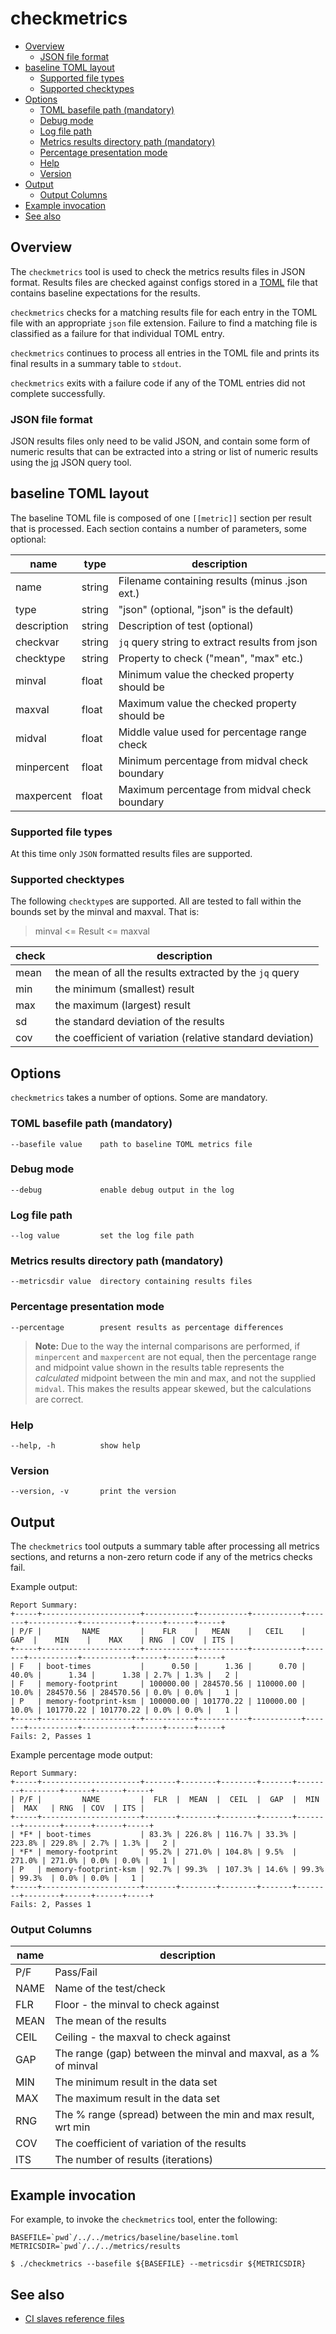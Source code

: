 # checkmetrics

* [Overview](#overview)
    * [JSON file format](#json-file-format)
* [baseline TOML layout](#baseline-toml-layout)
    * [Supported file types](#supported-file-types)
    * [Supported checktypes](#supported-checktypes)
* [Options](#options)
    * [TOML basefile path (mandatory)](#toml-basefile-path-mandatory)
    * [Debug mode](#debug-mode)
    * [Log file path](#log-file-path)
    * [Metrics results directory path (mandatory)](#metrics-results-directory-path-mandatory)
    * [Percentage presentation mode](#percentage-presentation-mode)
    * [Help](#help)
    * [Version](#version)
* [Output](#output)
    * [Output Columns](#output-columns)
* [Example invocation](#example-invocation)
* [See also](#see-also)

## Overview

The `checkmetrics` tool is used to check the metrics results files in
JSON format.  Results files are checked against configs stored in a
[TOML](https://github.com/toml-lang/toml) file that contains baseline
expectations for the results.

`checkmetrics` checks for a matching results file for each entry in the
TOML file with an appropriate `json` file extension.
Failure to find a matching file is classified as a failure for that
individual TOML entry.

`checkmetrics` continues to process all entries in the TOML file
and prints its final results in a summary table to `stdout`.

`checkmetrics` exits with a failure code if any of the TOML entries
did not complete successfully.

### JSON file format
JSON results files only need to be valid JSON, and contain some form
of numeric results that can be extracted into a string or list of
numeric results using the
[jq](https://stedolan.github.io/jq/) JSON query tool.

## baseline TOML layout
The baseline TOML file is composed of one `[[metric]]` section per result
that is processed.  Each section contains a number of parameters, some
optional:

| name        | type   | description                                        |
| ----------- | ------ | -------------------------------------------------- |
| name        | string | Filename containing results (minus .json ext.)     |
| type        | string | "json"  (optional, "json" is the default)          |
| description | string | Description of test (optional)                     |
| checkvar    | string | `jq` query string to extract results from json     |
| checktype   | string | Property to check ("mean", "max" etc.)             |
| minval      | float  | Minimum value the checked property should be       |
| maxval      | float  | Maximum value the checked property should be       |
| midval      | float  | Middle value used for percentage range check       |
| minpercent  | float  | Minimum percentage from midval check boundary      |
| maxpercent  | float  | Maximum percentage from midval check boundary      |

### Supported file types

At this time only `JSON` formatted results files are supported.

### Supported checktypes

The following `checktype`s are supported. All are tested to fall within
the bounds set by the minval and maxval. That is:

>  minval <= Result <= maxval

| check | description                                                       |
| ----- | ----------------------------------------------------------------- |
| mean  | the mean of all the results extracted by the `jq` query           |
| min   | the minimum (smallest) result                                     |
| max   | the maximum (largest) result                                      |
| sd    | the standard deviation of the results                             |
| cov   | the coefficient of variation (relative standard deviation)        |

## Options
`checkmetrics` takes a number of options. Some are mandatory.

### TOML basefile path (mandatory)

```
--basefile value    path to baseline TOML metrics file
```

### Debug mode
```
--debug             enable debug output in the log
```

### Log file path
```
--log value         set the log file path
```

### Metrics results directory path (mandatory)
```
--metricsdir value  directory containing results files
```

### Percentage presentation mode
```
--percentage        present results as percentage differences
```

> **Note:** Due to the way the internal comparisons are performed, if `minpercent` and
> `maxpercent` are not equal, then the percentage range and midpoint value shown in the
> results table represents the *calculated* midpoint between the min and max, and
> not the supplied `midval`. This makes the results appear skewed, but the
> calculations are correct.

### Help
```
--help, -h          show help
```

### Version
```
--version, -v       print the version
```

## Output
The `checkmetrics` tool outputs a summary table after processing all metrics
sections, and returns a non-zero return code if any of the metrics checks fail.

Example output:

```
Report Summary:
+-----+----------------------+-----------+-----------+-----------+-------+-----------+-----------+------+------+-----+
| P/F |         NAME         |    FLR    |   MEAN    |   CEIL    |  GAP  |    MIN    |    MAX    | RNG  | COV  | ITS |
+-----+----------------------+-----------+-----------+-----------+-------+-----------+-----------+------+------+-----+
| F   | boot-times           |      0.50 |      1.36 |      0.70 | 40.0% |      1.34 |      1.38 | 2.7% | 1.3% |   2 |
| F   | memory-footprint     | 100000.00 | 284570.56 | 110000.00 | 10.0% | 284570.56 | 284570.56 | 0.0% | 0.0% |   1 |
| P   | memory-footprint-ksm | 100000.00 | 101770.22 | 110000.00 | 10.0% | 101770.22 | 101770.22 | 0.0% | 0.0% |   1 |
+-----+----------------------+-----------+-----------+-----------+-------+-----------+-----------+------+------+-----+
Fails: 2, Passes 1
```

Example percentage mode output:

```
Report Summary:
+-----+----------------------+-------+--------+--------+-------+--------+--------+------+------+-----+
| P/F |         NAME         |  FLR  |  MEAN  |  CEIL  |  GAP  |  MIN   |  MAX   | RNG  | COV  | ITS |
+-----+----------------------+-------+--------+--------+-------+--------+--------+------+------+-----+
| *F* | boot-times           | 83.3% | 226.8% | 116.7% | 33.3% | 223.8% | 229.8% | 2.7% | 1.3% |   2 |
| *F* | memory-footprint     | 95.2% | 271.0% | 104.8% | 9.5%  | 271.0% | 271.0% | 0.0% | 0.0% |   1 |
| P   | memory-footprint-ksm | 92.7% | 99.3%  | 107.3% | 14.6% | 99.3%  | 99.3%  | 0.0% | 0.0% |   1 |
+-----+----------------------+-------+--------+--------+-------+--------+--------+------+------+-----+
Fails: 2, Passes 1

```

### Output Columns

| name | description                                                     |
| ---- | --------------------------------------------------------------- |
| P/F  | Pass/Fail                                                       |
| NAME | Name of the test/check                                          |
| FLR  | Floor - the minval to check against                             |
| MEAN | The mean of the results                                         |
| CEIL | Ceiling - the maxval to check against                           |
| GAP  | The range (gap) between the minval and maxval, as a % of minval |
| MIN  | The minimum result in the data set                              |
| MAX  | The maximum result in the data set                              |
| RNG  | The % range (spread) between the min and max result, wrt min    |
| COV  | The coefficient of variation of the results                     |
| ITS  | The number of results (iterations)                              |

## Example invocation

For example, to invoke the `checkmetrics` tool, enter the following:

```
BASEFILE=`pwd`/../../metrics/baseline/baseline.toml
METRICSDIR=`pwd`/../../metrics/results

$ ./checkmetrics --basefile ${BASEFILE} --metricsdir ${METRICSDIR}
```

## See also

- [CI slaves reference files](ci_slaves)
